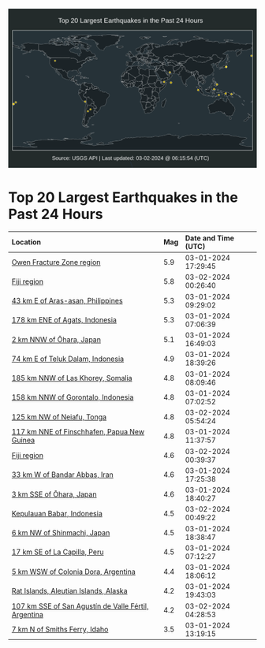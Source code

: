 ![Map](./map.png)

# Top 20 Largest Earthquakes in the Past 24 Hours

| Location | Mag | Date and Time (UTC) |
|:---|:---|:---|
| [Owen Fracture Zone region](https://earthquake.usgs.gov/earthquakes/eventpage/us6000mg58) | 5.9 | 03-01-2024 17:29:45 |
| [Fiji region](https://earthquake.usgs.gov/earthquakes/eventpage/us6000mg8a) | 5.8 | 03-02-2024 00:26:40 |
| [43 km E of Aras-asan, Philippines](https://earthquake.usgs.gov/earthquakes/eventpage/us6000mg1k) | 5.3 | 03-01-2024 09:29:02 |
| [178 km ENE of Agats, Indonesia](https://earthquake.usgs.gov/earthquakes/eventpage/us6000mg0v) | 5.3 | 03-01-2024 07:06:39 |
| [2 km NNW of Ōhara, Japan](https://earthquake.usgs.gov/earthquakes/eventpage/us6000mg4v) | 5.1 | 03-01-2024 16:49:03 |
| [74 km E of Teluk Dalam, Indonesia](https://earthquake.usgs.gov/earthquakes/eventpage/us6000mg5q) | 4.9 | 03-01-2024 18:39:26 |
| [185 km NNW of Las Khorey, Somalia](https://earthquake.usgs.gov/earthquakes/eventpage/us6000mg1b) | 4.8 | 03-01-2024 08:09:46 |
| [158 km NNW of Gorontalo, Indonesia](https://earthquake.usgs.gov/earthquakes/eventpage/us6000mg0u) | 4.8 | 03-01-2024 07:02:52 |
| [125 km NW of Neiafu, Tonga](https://earthquake.usgs.gov/earthquakes/eventpage/us6000mg9l) | 4.8 | 03-02-2024 05:54:24 |
| [117 km NNE of Finschhafen, Papua New Guinea](https://earthquake.usgs.gov/earthquakes/eventpage/us6000mg1x) | 4.8 | 03-01-2024 11:37:57 |
| [Fiji region](https://earthquake.usgs.gov/earthquakes/eventpage/us6000mg8j) | 4.6 | 03-02-2024 00:39:37 |
| [33 km W of Bandar Abbas, Iran](https://earthquake.usgs.gov/earthquakes/eventpage/us6000mg56) | 4.6 | 03-01-2024 17:25:38 |
| [3 km SSE of Ōhara, Japan](https://earthquake.usgs.gov/earthquakes/eventpage/us6000mg68) | 4.6 | 03-01-2024 18:40:27 |
| [Kepulauan Babar, Indonesia](https://earthquake.usgs.gov/earthquakes/eventpage/us6000mg8l) | 4.5 | 03-02-2024 00:49:22 |
| [6 km NW of Shinmachi, Japan](https://earthquake.usgs.gov/earthquakes/eventpage/us6000mg5t) | 4.5 | 03-01-2024 18:38:47 |
| [17 km SE of La Capilla, Peru](https://earthquake.usgs.gov/earthquakes/eventpage/us6000mg0x) | 4.5 | 03-01-2024 07:12:27 |
| [5 km WSW of Colonia Dora, Argentina](https://earthquake.usgs.gov/earthquakes/eventpage/us6000mg5h) | 4.4 | 03-01-2024 18:06:12 |
| [Rat Islands, Aleutian Islands, Alaska](https://earthquake.usgs.gov/earthquakes/eventpage/us6000mg6f) | 4.2 | 03-01-2024 19:43:03 |
| [107 km SSE of San Agustín de Valle Fértil, Argentina](https://earthquake.usgs.gov/earthquakes/eventpage/us6000mg97) | 4.2 | 03-02-2024 04:28:53 |
| [7 km N of Smiths Ferry, Idaho](https://earthquake.usgs.gov/earthquakes/eventpage/us6000mg2a) | 3.5 | 03-01-2024 13:19:15 |
